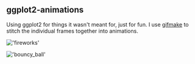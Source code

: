 ## ggplot2-animations

Using ggplot2 for things it wasn't meant for, just for fun. I use [gifmake](https://github.com/ericchang00/gifmake) to stitch the individual frames together into animations.

!['fireworks'](https://github.com/ericchang00/ggplot2-animations/raw/master/img/fireworks.gif)

!['bouncy_ball'](https://github.com/ericchang00/ggplot2-animations/raw/master/img/bouncy_ball.gif)
